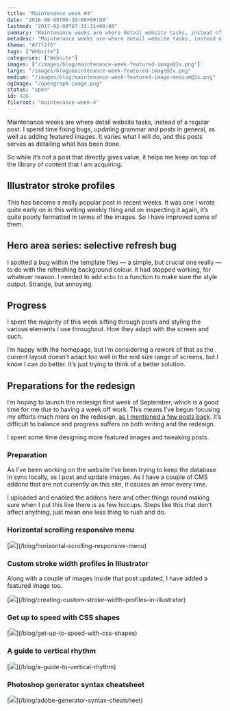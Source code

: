 ```yaml
---
title: "Maintenance week #4"
date: "2016-08-09T06:30:00+00:00"
lastmod: "2017-02-09T07:33:31+00:00"
summary: "Maintenance weeks are where detail website tasks, instead of a regular post. I spend time fixing bugs, updating grammar and posts in general, as well as adding featured images. It varies what I will do, and this posts serves as detailing what has been done."
metadesc: "Maintenance weeks are where detail website tasks, instead of a regular post. I spent this week bug fixing and adding some featured images."
theme: "#f7f2f5"
tags: ["Website"]
categories: ["Website"]
images: ["/images/blog/maintenance-week-featured-image@2x.png"]
large: "/images/blog/maintenance-week-featured-image@2x.png"
medium: "/images/blog/maintenance-week-featured-image-medium@2x.png"
ogImage: "/opengraph-image.png"
status: "open"
id: 426
fileroot: "maintenance-week-4"
---
```


Maintenance weeks are where detail website tasks, instead of a regular post. I spend time fixing bugs, updating grammar and posts in general, as well as adding featured images. It varies what I will do, and this posts serves as detailing what has been done.

So while it’s not a post that directly gives value, it helps me keep on top of the library of content that I am acquiring.

## Illustrator stroke profiles
This has become a really popular post in recent weeks. It was one I wrote quite early on in this writing weekly thing and on inspecting it again, it’s quite poorly formatted in terms of the images. So I have improved some of them.

## Hero area series: selective refresh bug
I spotted a bug within the template files — a simple, but crucial one really — to do with the refreshing background colour. It had stopped working, for whatever reason. I needed to  add `echo` to a function to make sure the style output. Strange, but annoying.

## Progress
I spent the majority of this week sifting through posts and styling the various elements I use throughout. How they adapt with the screen and such.

I’m happy with the homepage, but I’m considering a rework of that as the current layout doesn’t adapt too well in the mid size range of screens, but I know I can do better. It’s just trying to think of a better solution.

## Preparations for the redesign
I’m hoping to launch the redesign first week of September, which is a good time for me due to having a week off work. This means I’ve begun focusing my efforts much more on the redesign, [as I mentioned a few posts back](/blog/redesign-progress-update). It’s difficult to balance and progress suffers on both writing and the redesign.

I spent some time designing more featured images and tweaking posts.

### Preparation
As I’ve been working on the website I’ve been trying to keep the database in sync locally, as I post and update images. As I have a couple of CMS addons that are not currently on this site, it causes an error every time.

I uploaded and enabled the addons here and other things round making sure when I put this live there is as few hiccups. Steps like this that don’t affect anything, just mean one less thing to rush and do.

### Horizontal scrolling responsive menu
<div className="article-image">
  [<Image src="/images/blog/horizontal-scrolling-responsive-featured-image@2x.png" width={738} height={492} />](/blog/horizontal-scrolling-responsive-menu)
</div>

### Custom stroke width profiles in Illustrator
Along with a couple of images inside that post updated, I have added a featured image too.

<div className="article-image">
  [<Image src="/images/blog/illustrator-stroke-width-featured-image@2x.png" width={738} height={492} />](/blog/creating-custom-stroke-width-profiles-in-illustrator)
</div>

### Get up to speed with CSS shapes
<div className="article-image">
  [<Image src="/images/blog/css-shapes-featured-image@2x.png" width={738} height={492} />](/blog/get-up-to-speed-with-css-shapes)
</div>

### A guide to vertical rhythm
<div className="article-image">
  [<Image src="/images/blog/vertical-rhythm-featured-image@2x.png" width={738} height={492} />](/blog/a-guide-to-vertical-rhythm)
</div>

### Photoshop generator syntax cheatsheet
<div className="article-image">
  [<Image src="/images/blog/ps-generator-featured-image@2x.png" width={738} height={492} />](/blog/adobe-generator-syntax-cheatsheet)
</div>
